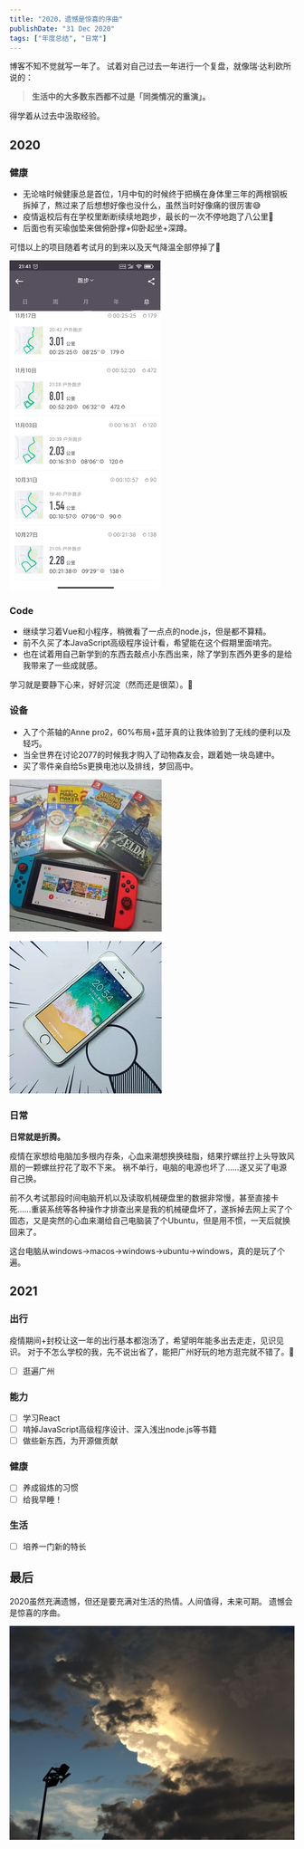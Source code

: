 ```yaml
---
title: "2020，遗憾是惊喜的序曲"
publishDate: "31 Dec 2020"
tags: ["年度总结", "日常"]
---
```


博客不知不觉就写一年了。
试着对自己过去一年进行一个复盘，就像瑞·达利欧所说的：

> **生活中的大多数东西都不过是「同类情况的重演」。**

得学着从过去中汲取经验。

## 2020

### 健康

- 无论啥时候健康总是首位，1月中旬的时候终于把横在身体里三年的两根钢板拆掉了，熬过来了后想想好像也没什么，虽然当时好像痛的很厉害😅
- 疫情返校后有在学校里断断续续地跑步，最长的一次不停地跑了八公里🏃
- 后面也有买瑜伽垫来做俯卧撑+仰卧起坐+深蹲。

可惜以上的项目随着考试月的到来以及天气降温全部停掉了🐷

![](./keep_run.png)

### Code

- 继续学习着Vue和小程序，稍微看了一点点的node.js，但是都不算精。
- 前不久买了本JavaScript高级程序设计看，希望能在这个假期里面啃完。
- 也在试着用自己新学到的东西去敲点小东西出来，除了学到东西外更多的是给我带来了一些成就感。

学习就是要静下心来，好好沉淀（然而还是很菜）。🎯

### 设备

- 入了个茶轴的Anne pro2，60%布局+蓝牙真的让我体验到了无线的便利以及轻巧。
- 当全世界在讨论2077的时候我才购入了动物森友会，跟着她一块岛建中。
- 买了零件亲自给5s更换电池以及排线，梦回高中。

![](./switchGame.png)

![](./iphone5s.png)

### 日常

**日常就是折腾。**

疫情在家想给电脑加多根内存条，心血来潮想换换硅脂，结果拧螺丝拧上头导致风扇的一颗螺丝拧花了取不下来。
祸不单行，电脑的电源也坏了……遂又买了电源自己换。

前不久考试那段时间电脑开机以及读取机械硬盘里的数据非常慢，甚至直接卡死……重装系统等各种操作才排查出来是我的机械硬盘坏了，遂拆掉去网上买了个固态，又是突然的心血来潮给自己电脑装了个Ubuntu，但是用不惯，一天后就换回来了。

这台电脑从windows->macos->windows->ubuntu->windows，真的是玩了个遍。

## 2021

### 出行

疫情期间+封校让这一年的出行基本都泡汤了，希望明年能多出去走走，见识见识。
对于不怎么学校的我，先不说出省了，能把广州好玩的地方逛完就不错了。🤔

- [ ] 逛遍广州

### 能力

- [ ] 学习React
- [ ] 啃掉JavaScript高级程序设计、深入浅出node.js等书籍
- [ ] 做些新东西，为开源做贡献

### 健康

- [ ] 养成锻炼的习惯
- [ ] 给我早睡！

### 生活

- [ ] 培养一门新的特长

## 最后

2020虽然充满遗憾，但还是要充满对生活的热情。人间值得，未来可期。
遗憾会是惊喜的序曲。

![](./2020final.jpg)
